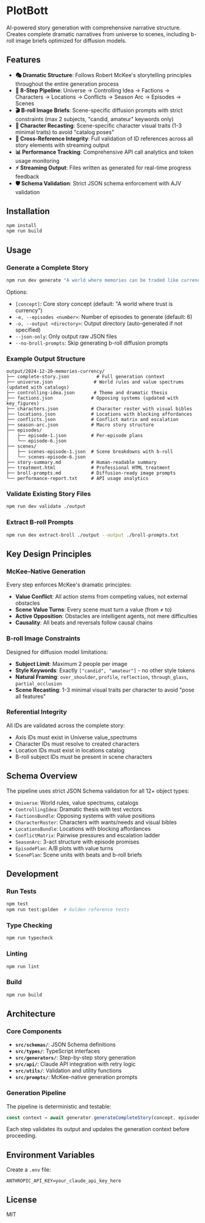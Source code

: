# PlotBott

AI-powered story generation with comprehensive narrative structure. Creates complete dramatic narratives from universe to scenes, including b-roll image briefs optimized for diffusion models.

## Features

- **🎭 Dramatic Structure**: Follows Robert McKee's storytelling principles throughout the entire generation process
- **🔄 8-Step Pipeline**: Universe → Controlling Idea → Factions → Characters → Locations → Conflicts → Season Arc → Episodes → Scenes  
- **🎬 B-roll Image Briefs**: Scene-specific diffusion prompts with strict constraints (max 2 subjects, "candid, amateur" keywords only)
- **🎯 Character Recasting**: Scene-specific character visual traits (1-3 minimal traits) to avoid "catalog poses"
- **🔗 Cross-Reference Integrity**: Full validation of ID references across all story elements with streaming output
- **📊 Performance Tracking**: Comprehensive API call analytics and token usage monitoring
- **⚡ Streaming Output**: Files written as generated for real-time progress feedback
- **🛡️ Schema Validation**: Strict JSON schema enforcement with AJV validation

## Installation

```bash
npm install
npm run build
```

## Usage

### Generate a Complete Story

```bash
npm run dev generate "A world where memories can be traded like currency"
```

Options:
- `[concept]`: Core story concept (default: "A world where trust is currency")
- `-e, --episodes <number>`: Number of episodes to generate (default: 6)
- `-o, --output <directory>`: Output directory (auto-generated if not specified)
- `--json-only`: Only output raw JSON files
- `--no-broll-prompts`: Skip generating b-roll diffusion prompts

### Example Output Structure

```
output/2024-12-20-memories-currency/
├── complete-story.json          # Full generation context
├── universe.json               # World rules and value spectrums (updated with catalogs)
├── controlling-idea.json       # Theme and dramatic thesis
├── factions.json              # Opposing systems (updated with key_figures)
├── characters.json            # Character roster with visual bibles
├── locations.json             # Locations with blocking affordances
├── conflicts.json             # Conflict matrix and escalation
├── season-arc.json            # Macro story structure
├── episodes/
│   ├── episode-1.json         # Per-episode plans
│   └── episode-6.json
├── scenes/
│   ├── scenes-episode-1.json  # Scene breakdowns with b-roll
│   └── scenes-episode-6.json
├── story-summary.md           # Human-readable summary
├── treatment.html             # Professional HTML treatment
├── broll-prompts.md           # Diffusion-ready image prompts
└── performance-report.txt     # API usage analytics
```

### Validate Existing Story Files

```bash
npm run dev validate ./output
```

### Extract B-roll Prompts

```bash
npm run dev extract-broll ./output --output ./broll-prompts.txt
```

## Key Design Principles

### McKee-Native Generation
Every step enforces McKee's dramatic principles:
- **Value Conflict**: All action stems from competing values, not external obstacles
- **Scene Value Turns**: Every scene must turn a value (from ≠ to)
- **Active Opposition**: Obstacles are intelligent agents, not mere difficulties
- **Causality**: All beats and reversals follow causal chains

### B-roll Image Constraints
Designed for diffusion model limitations:
- **Subject Limit**: Maximum 2 people per image
- **Style Keywords**: Exactly `["candid", "amateur"]` - no other style tokens
- **Natural Framing**: `over_shoulder`, `profile`, `reflection`, `through_glass`, `partial_occlusion`
- **Scene Recasting**: 1-3 minimal visual traits per character to avoid "pose all features"

### Referential Integrity
All IDs are validated across the complete story:
- Axis IDs must exist in Universe value_spectrums
- Character IDs must resolve to created characters  
- Location IDs must exist in locations catalog
- B-roll subject IDs must be present in scene characters

## Schema Overview

The pipeline uses strict JSON Schema validation for all 12+ object types:

- `Universe`: World rules, value spectrums, catalogs
- `ControllingIdea`: Dramatic thesis with test vectors
- `FactionsBundle`: Opposing systems with value positions
- `CharacterRoster`: Characters with wants/needs and visual bibles
- `LocationsBundle`: Locations with blocking affordances
- `ConflictMatrix`: Pairwise pressures and escalation ladder
- `SeasonArc`: 3-act structure with episode promises
- `EpisodePlan`: A/B plots with value turns
- `ScenePlan`: Scene units with beats and b-roll briefs

## Development

### Run Tests

```bash
npm test
npm run test:golden  # Golden reference tests
```

### Type Checking

```bash
npm run typecheck
```

### Linting

```bash
npm run lint
```

### Build

```bash
npm run build
```

## Architecture

### Core Components

- **`src/schemas/`**: JSON Schema definitions
- **`src/types/`**: TypeScript interfaces
- **`src/generators/`**: Step-by-step story generation
- **`src/api/`**: Claude API integration with retry logic
- **`src/utils/`**: Validation and utility functions
- **`src/prompts/`**: McKee-native generation prompts

### Generation Pipeline

The pipeline is deterministic and testable:

```typescript
const context = await generator.generateCompleteStory(concept, episodeCount);
```

Each step validates its output and updates the generation context before proceeding.

## Environment Variables

Create a `.env` file:

```env
ANTHROPIC_API_KEY=your_claude_api_key_here
```

## License

MIT